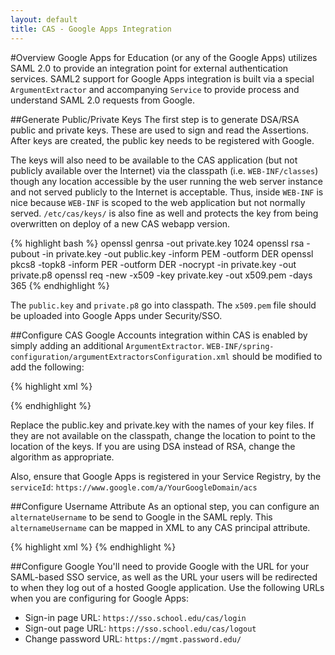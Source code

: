```yaml
---
layout: default
title: CAS - Google Apps Integration
---
```


#Overview
Google Apps for Education (or any of the Google Apps) utilizes SAML 2.0 to provide an integration point for external authentication services. SAML2 support for Google Apps integration is built via a special `ArgumentExtractor` and accompanying `Service` to provide process and understand SAML 2.0 requests from Google.

##Generate Public/Private Keys
The first step is to generate DSA/RSA public and private keys. These are used to sign and read the Assertions. After keys are created, the public key needs to be registered with Google.

The keys will also need to be available to the CAS application (but not publicly available over the Internet) via the classpath (i.e. `WEB-INF/classes`) though any location accessible by the user running the web server instance and not served publicly to the Internet is acceptable.  Thus, inside `WEB-INF` is nice because `WEB-INF` is scoped to the web application but not normally served. `/etc/cas/keys/` is also fine as well and protects the key from being overwritten on deploy of a new CAS webapp version.

{% highlight bash %}
openssl genrsa -out private.key 1024
openssl rsa -pubout -in private.key -out public.key -inform PEM -outform DER
openssl pkcs8 -topk8 -inform PER -outform DER -nocrypt -in private.key -out private.p8
openssl req -new -x509 -key private.key -out x509.pem -days 365
{% endhighlight %}

The `public.key` and `private.p8` go into classpath. The `x509.pem` file should be uploaded into Google Apps under Security/SSO.

##Configure CAS
Google Accounts integration within CAS is enabled by simply adding an additional `ArgumentExtractor`. `WEB-INF/spring-configuration/argumentExtractorsConfiguration.xml` should be modified to add the following:

{% highlight xml %}
<bean id="googleAccountsArgumentExtractor" class="org.jasig.cas.web.support.GoogleAccountsArgumentExtractor"
      p:privateKey-ref="privateKeyFactoryBean"
      p:publicKey-ref="publicKeyFactoryBean"
      p:httpClient-ref="httpClient" />

<bean id="privateKeyFactoryBean" class="org.jasig.cas.util.PrivateKeyFactoryBean"
      p:location="classpath:private.p8"
      p:algorithm="RSA" />

<bean id="publicKeyFactoryBean"	class="org.jasig.cas.util.PublicKeyFactoryBean"
      p:location="classpath:public.key"
      p:algorithm="RSA" />
{% endhighlight %}

Replace the public.key and private.key with the names of your key files. If they are not available on the classpath, change the location to point to the location of the keys. If you are using DSA instead of RSA, change the algorithm as appropriate.

Also, ensure that Google Apps is registered in your Service Registry, by the `serviceId`: `https://www.google.com/a/YourGoogleDomain/acs`

##Configure Username Attribute 
As an optional step, you can configure an `alternateUsername` to be send to Google in the SAML reply. This `alternameUsername` can be mapped in XML to any CAS principal attribute.

{% highlight xml %}
<bean name="googleAccountsArgumentExtractor"
      class="org.jasig.cas.web.support.GoogleAccountsArgumentExtractor"
        p:privateKey-ref="privateKeyFactoryBean"
        p:publicKey-ref="publicKeyFactoryBean"
        p:alternateUsername="emailAddress" />
{% endhighlight %}

##Configure Google
You'll need to provide Google with the URL for your SAML-based SSO service, as well as the URL your users will be redirected to when they log out of a hosted Google application.
Use the following URLs when you are configuring for Google Apps:

* Sign-in page URL: `https://sso.school.edu/cas/login`
* Sign-out page URL: `https://sso.school.edu/cas/logout`
* Change password URL: `https://mgmt.password.edu/`